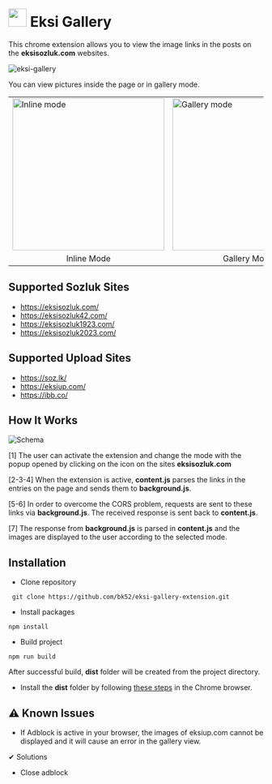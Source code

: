 # <img width="36" src="https://user-images.githubusercontent.com/24523985/232335625-56cf4139-4df0-44f8-bf57-0ad330ffa1e6.png"/> Eksi Gallery

This chrome extension allows you to view the image links in the posts on the **eksisozluk.com** websites.

![eksi-gallery](https://user-images.githubusercontent.com/24523985/206904837-e23a8d0f-be74-419f-b14e-8274ae7f5b48.gif)

You can view pictures inside the page or in gallery mode.

<table>
<tr>
<td><img src="https://user-images.githubusercontent.com/24523985/206909864-27b35a72-cc88-4e9a-9cc0-4c1541927ad1.jpg" width="300" alt="Inline mode"/></td>
<td><img src="https://user-images.githubusercontent.com/24523985/206910008-6a326e5b-034e-44ef-b3b4-73a284d7183d.jpg" width="300" alt="Gallery mode"/></td>
</tr>
<tr>
<td align='center'>Inline Mode</td>
<td align='center'>Gallery Mode</td>
</tr>
</table>

## Supported Sozluk Sites

- https://eksisozluk.com/
- https://eksisozluk42.com/
- https://eksisozluk1923.com/
- https://eksisozluk2023.com/

## Supported Upload Sites

- https://soz.lk/
- https://eksiup.com/
- https://ibb.co/

## How It Works

![Schema](https://user-images.githubusercontent.com/24523985/232336063-f61d3cad-8c5e-4d74-bfee-b6fab87be829.jpg)

[1] The user can activate the extension and change the mode with the popup opened by clicking on the icon on the sites **eksisozluk.com**

[2-3-4] When the extension is active, **content.js** parses the links in the entries on the page and sends them to **background.js**.

[5-6] In order to overcome the CORS problem, requests are sent to these links via **background.js**. The received response is sent back to **content.js**.

[7] The response from **background.js** is parsed in **content.js** and the images are displayed to the user according to the selected mode.

## Installation

- Clone repository

```
 git clone https://github.com/bk52/eksi-gallery-extension.git
```

- Install packages

```
npm install
```

- Build project

```
npm run build
```

After successful build, **dist** folder will be created from the project directory.

- Install the **dist** folder by following [these steps](https://developer.chrome.com/docs/extensions/mv3/getstarted/development-basics/#load-unpacked) in the Chrome browser.

## ⚠ Known Issues

- If Adblock is active in your browser, the images of eksiup.com cannot be displayed and it will cause an error in the gallery view.

✔ Solutions
- Close adblock
 

